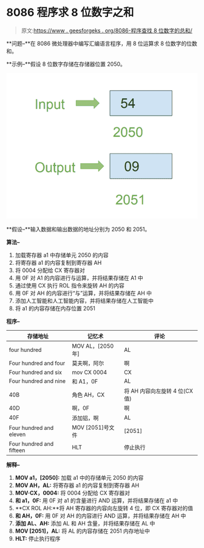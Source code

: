 # 8086 程序求 8 位数字之和

> 原文:[https://www . geesforgeks . org/8086-程序查找 8 位数字的总和/](https://www.geeksforgeeks.org/8086-program-to-find-sum-of-digits-of-8-bit-number/)

**问题–**在 8086 微处理器中编写汇编语言程序，用 8 位运算求 8 位数字的位数和。

**示例–**假设 8 位数字存储在存储器位置 2050。

![](img/50240b0643ec552d5c9bf81a11dd172f.png)

**假设–**输入数据和输出数据的地址分别为 2050 和 2051。

**算法–**

1.  加载寄存器 a1 中存储单元 2050 的内容
2.  将寄存器 a1 的内容复制到寄存器 AH
3.  将 0004 分配给 CX 寄存器对
4.  用 0F 对 A1 的内容进行与运算，并将结果存储在 A1 中
5.  通过使用 CX 执行 ROL 指令来旋转 AH 的内容
6.  用 0F 对 AH 的内容进行“与”运算，并将结果存储在 AH 中
7.  添加人工智能和人工智能内容，并将结果存储在人工智能中
8.  将 a1 的内容存储在内存位置 2051

**程序–**

| 存储地址 | 记忆术 | 评论 |
| --- | --- | --- |
| four hundred | MOV AL，[2050 年] | AL |
| Four hundred and four | 莫夫啊，阿尔 | 啊 |
| Four hundred and six | mov CX 0004 | CX |
| Four hundred and nine | 和 A1，0F | AL |
| 40B | 角色 AH，CX | 将 AH 内容向左旋转 4 位(CX 值) |
| 40D | 啊，0F | 啊 |
| 40F | 添加铝，啊 | AL |
| Four hundred and eleven | MOV [2051]号文件 | [2051] |
| Four hundred and fifteen | HLT | 停止执行 |

**解释–**

1.  **MOV a1，[2050]:** 加载 a1 中的存储单元 2050 的内容
2.  **MOV AH，AL:** 将寄存器 a1 的内容复制到寄存器 AH
3.  **MOV·CX，0004:** 将 0004 分配给 CX 寄存器对
4.  **和 a1，0F:** 用 0F 对 a1 的含量进行 AND 运算，并将结果存储在 a1 中
5.  **CX ROL AH:**将 AH 寄存器的内容向左旋转 4 位，即 CX 寄存器对的值
6.  **和 AH，0F:** 用 0F 对 AH 的内容进行 AND 运算，并将结果存储在 AH 中
7.  **添加 AL、AH:** 添加 AL 和 AH 含量，并将结果存储在 AL 中
8.  **MOV [2051]，AL:** 将 AL 的内容存储在 2051 内存地址中
9.  **HLT:** 停止执行程序